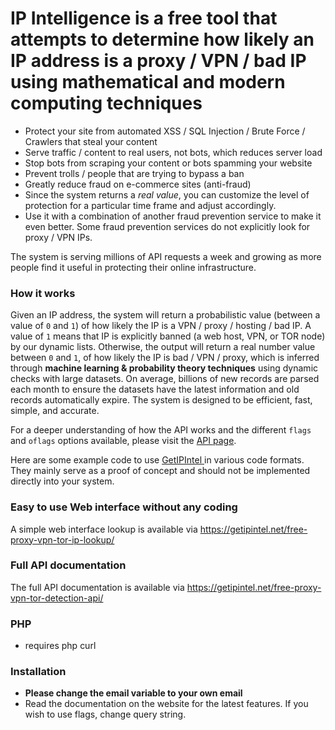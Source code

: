 # IP Intelligence is a free tool that attempts to determine how likely an IP address is a proxy / VPN / bad IP using mathematical and modern computing techniques

* Protect your site from automated XSS / SQL Injection / Brute Force / Crawlers that steal your content
* Serve traffic / content to real users, not bots, which reduces server load
* Stop bots from scraping your content or bots spamming your website
* Prevent trolls / people that are trying to bypass a ban
* Greatly reduce fraud on e-commerce sites (anti-fraud)
* Since the system returns a _real value_, you can customize the level of protection for a particular time frame and adjust accordingly.
* Use it with a combination of another fraud prevention service to make it even better. Some fraud prevention services do not explicitly look for proxy / VPN IPs. 

The system is serving millions of API requests a week and growing as more people find it useful in protecting their online infrastructure.

### How it works

Given an IP address, the system will return a probabilistic value (between a value of ```0``` and ```1```) of how likely the IP is a VPN / proxy / hosting / bad IP. A value of ```1``` means that IP is explicitly banned (a web host, VPN, or TOR node) by our dynamic lists. Otherwise, the output will return a real number value between ```0``` and ```1```, of how likely the IP is bad / VPN / proxy, which is inferred through **machine learning & probability theory techniques** using dynamic checks with large datasets. On average, billions of new records are parsed each month to ensure the datasets have the latest information and old records automatically expire. The system is designed to be efficient, fast, simple, and accurate.

For a deeper understanding of how the API works and the different ```flags``` and ```oflags``` options available, please visit the [API page](https://getipintel.net/free-proxy-vpn-tor-detection-api/).

Here are some example code to use <a href="http://getipintel.net"> GetIPIntel </a> in various code formats. They mainly serve as a proof of concept and should not be implemented directly into your system.

### Easy to use Web interface without any coding
A simple web interface lookup is available via https://getipintel.net/free-proxy-vpn-tor-ip-lookup/


### Full API documentation
The full API documentation is available via https://getipintel.net/free-proxy-vpn-tor-detection-api/ 

### PHP
* requires php curl

### Installation
* **Please change the email variable to your own email**
* Read the documentation on the website for the latest features. If you wish to use flags, change query string.
